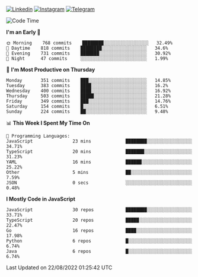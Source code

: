 [![Linkedin](https://img.shields.io/badge/-Archie-blue?style=flat-square&labelColor=gray&logo=Linkedin&logoColor=white&link=https://www.linkedin.com/in/archisdi)](https://www.linkedin.com/in/archisdi)
[![Instagram](https://img.shields.io/badge/-@archisdi-orange?style=flat-square&labelColor=gray&logo=Instagram&logoColor=white&link=https://www.instagram.com/archisdi)](https://www.instagram.com/archisdi)
[![Telegram](https://img.shields.io/badge/-aai-informational?style=flat-square&labelColor=gray&logo=telegram&logoColor=white&link=https://t.me/archisdi)](https://t.me/archisdi)

<!--START_SECTION:waka-->
![Code Time](http://img.shields.io/badge/Code%20Time-1%2C609%20hrs%2023%20mins-blue)

**I'm an Early 🐤** 

```text
🌞 Morning    768 commits    ████████░░░░░░░░░░░░░░░░░   32.49% 
🌆 Daytime    818 commits    ████████░░░░░░░░░░░░░░░░░   34.6% 
🌃 Evening    731 commits    ███████░░░░░░░░░░░░░░░░░░   30.92% 
🌙 Night      47 commits     ░░░░░░░░░░░░░░░░░░░░░░░░░   1.99%

```
📅 **I'm Most Productive on Thursday** 

```text
Monday       351 commits    ███░░░░░░░░░░░░░░░░░░░░░░   14.85% 
Tuesday      383 commits    ████░░░░░░░░░░░░░░░░░░░░░   16.2% 
Wednesday    400 commits    ████░░░░░░░░░░░░░░░░░░░░░   16.92% 
Thursday     503 commits    █████░░░░░░░░░░░░░░░░░░░░   21.28% 
Friday       349 commits    ███░░░░░░░░░░░░░░░░░░░░░░   14.76% 
Saturday     154 commits    █░░░░░░░░░░░░░░░░░░░░░░░░   6.51% 
Sunday       224 commits    ██░░░░░░░░░░░░░░░░░░░░░░░   9.48%

```


📊 **This Week I Spent My Time On** 

```text
💬 Programming Languages: 
JavaScript               23 mins             ████████░░░░░░░░░░░░░░░░░   34.71% 
TypeScript               20 mins             ███████░░░░░░░░░░░░░░░░░░   31.23% 
YAML                     16 mins             ██████░░░░░░░░░░░░░░░░░░░   25.22% 
Other                    5 mins              ██░░░░░░░░░░░░░░░░░░░░░░░   7.59% 
JSON                     0 secs              ░░░░░░░░░░░░░░░░░░░░░░░░░   0.48%

```

**I Mostly Code in JavaScript** 

```text
JavaScript               30 repos            ████████░░░░░░░░░░░░░░░░░   33.71% 
TypeScript               20 repos            █████░░░░░░░░░░░░░░░░░░░░   22.47% 
Go                       16 repos            ████░░░░░░░░░░░░░░░░░░░░░   17.98% 
Python                   6 repos             █░░░░░░░░░░░░░░░░░░░░░░░░   6.74% 
Java                     6 repos             █░░░░░░░░░░░░░░░░░░░░░░░░   6.74%

```



 Last Updated on 22/08/2022 01:25:42 UTC
<!--END_SECTION:waka-->